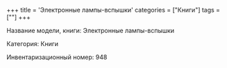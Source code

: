 +++
title = 'Электронные лампы-вспышки'
categories = ["Книги"]
tags = [""]
+++

Название модели, книги: Электронные лампы-вспышки

Категория: Книги

Инвентаризационный номер: 948

